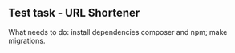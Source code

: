 ## Test task - URL Shortener
What needs to do:
install dependencies composer and npm;
make migrations.

